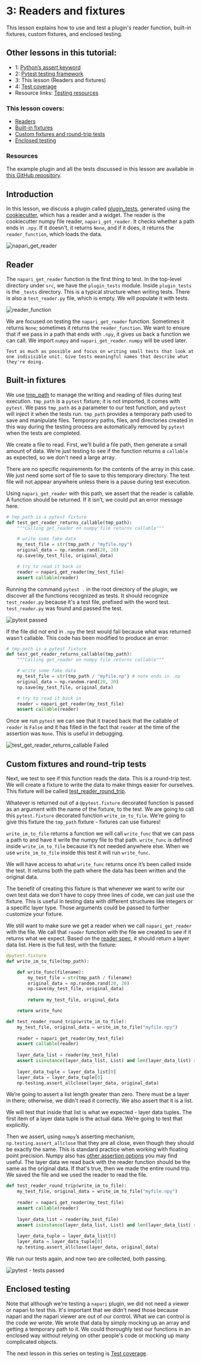 # 3: Readers and fixtures  

This lesson explains how to use and test a plugin's reader function, built-in fixtures, custom fixtures, and enclosed testing. 

## Other lessons in this tutorial:  
  
* 1: [Python’s assert keyword](./1-pythons-assert-keyword.md) 
* 2: [Pytest testing framework](./2-pytest-testing-frameworks.md)  
* 3: This lesson (Readers and fixtures)  
* 4: [Test coverage](./4-test-coverage.md)  
* Resource links: [Testing resources](./testing-resources.md)  

### This lesson covers:   
* [Readers](#reader)  
* [Built-in fixtures](#built-in-fixtures)  
* [Custom fixtures and round-trip tests](#custom-fixtures-and-round-trip-tests)  
* [Enclosed testing](#enclosed-testing)  
  
### Resources  
The example plugin and all the tests discussed in this lesson are available in [this GitHub repository](https://github.com/DragaDoncila/plugin-tests).  
  
## Introduction  
In this lesson, we discuss a plugin called [plugin_tests](https://github.com/DragaDoncila/plugin-tests/tree/main/src/plugin_tests), generated using the [cookiecutter](https://github.com/napari/cookiecutter-napari-plugin), which has a reader and a widget. The reader is the cookiecutter numpy file reader, `napari_get_reader`. It checks whether a path ends in `.npy`. If it doesn't, it returns `None`, and if it does, it returns the `reader_function`, which loads the data. 

![napari_get_reader](../../images/napari_plugins_1st_napari_get_reader.png)
  
## Reader
The `napari_get_reader` function is the first thing to test. In the top-level directory under `src`, we have the `plugin_tests` module. Inside `plugin_tests` is the `_tests` directory. This is a typical structure when writing tests. There is also a `test_reader.py` file, which is empty. We will populate it with tests.  

![reader_function](../../images/napari_plugins_2nd_reader_function.png)
  
We are focused on testing the `napari_get_reader` function. Sometimes it returns `None`; sometimes it returns the `reader_function`. We want to ensure that if we pass in a path that ends with `.npy`, it gives us back a function we can call.  We import `numpy` and `napari_get_reader`. `numpy` will be used later.  

```{tip}
Test as much as possible and focus on writing small tests that look at one indivisible unit. Give tests meaningful names that describe what they're doing.
```
  
## Built-in fixtures  
We use [tmp_path](https://docs.pytest.org/en/7.1.x/how-to/tmp_path.html#the-tmp-path-fixture) to manage the writing and reading of files during test execution. `tmp_path` is a `pytest` fixture; it is not imported, it comes with `pytest`. We pass `tmp_path` as a parameter to our test function, and `pytest` will inject it when the tests run. `tmp_path` provides a temporary path used to save and manipulate files. Temporary paths, files, and directories created in this way during the testing process are automatically removed by `pytest` when the tests are completed. 
  
We create a file to read. First, we’ll build a file path, then generate a small amount of data. We’re just testing to see if the function returns a `callable` as expected, so we don't need a large array.
  
There are no specific requirements for the contents of the array in this case. We just need some sort of file to save to this temporary directory. The test file will not appear anywhere unless there is a pause during test execution.   
  

Using `napari_get_reader` with this path, we assert that the reader is callable. A function should be returned. If it isn’t, we could put an error message here.  

```python
# tmp_path is a pytest fixture  
def test_get_reader_returns_callable(tmp_path):  
    """Calling get_reader on numpy file returns callable"""  

    # write some fake data  
    my_test_file = str(tmp_path / "myfile.npy")  
    original_data = np.random.rand(20, 20)  
    np.save(my_test_file, original_data)  

    # try to read it back in  
    reader = napari_get_reader(my_test_file)  
    assert callable(reader)
```
 
Running the command `pytest .` in the root directory of the plugin, we discover all the functions recognized as tests. It should recognize `test_reader.py` because it's a test file, prefixed with the word test. `test_reader.py` was found and passed the test. 

![pytest passed](../../images/napari_plugins_3rd_pytest_passed.png)
  
If the file did not end in `.npy` the test would fail because what was returned wasn't callable. This code has been modified to produce an error:  
```python    
# tmp_path is a pytest fixture  
def test_get_reader_returns_callable(tmp_path):  
    """Calling get_reader on numpy file returns callable"""  

    # write some fake data
    my_test_file = str(tmp_path / "myfile.np") # note ends in .np  
    original_data = np.random.rand(20, 20)  
    np.save(my_test_file, original_data)  

    # try to read it back in  
    reader = napari_get_reader(my_test_file)  
    assert callable(reader)  
```
Once we run `pytest` we can see that it traced back that the callable of `reader` is `False` and it has filled in the fact that `reader` at the time of the assertion was `None`. This is useful in debugging. 

![test_get_reader_returns_callable Failed](../../images/napari_plugins_4th_test_get_reader_returns_callable-failed.png)

## Custom fixtures and round-trip tests
Next, we test to see if this function reads the data. This is a round-trip test. We will create a fixture to write the data to make things easier for ourselves. This fixture will be called [test_reader_round_trip](https://github.com/DragaDoncila/plugin-tests/blob/effb32d6e3b191ad83e69813b26ae8695210f5ad/src/plugin_tests/_tests/test_reader.py#L39).   
  
Whatever is returned out of a `@pytest.fixture` decorated function is passed as an argument with the name of the fixture, to the test. We are going to call this `pytest.fixture` decorated function `write_im_to_file`. We’re going to give this fixture the `tmp_path` fixture - fixtures can use fixtures!

`write_im_to_file` returns a function we will call `write_func` that we can pass a path to and have it write the numpy file to that path. `write_func` is defined inside `write_im_to_file` because it’s not needed anywhere else. When we use `write_im_to_file` inside this test it will run `write_func`.
  
We will have access to what `write_func` returns once it’s been called inside the test. It returns both the path where the data has been written and the original data.
  
The benefit of creating this fixture is that whenever we want to write our own test data we don't have to copy three lines of code, we can just use the fixture. This is useful in testing data with different structures like integers or a specific layer type. Those arguments could be passed to further customize your fixture.  
  
We still want to make sure we get a reader when we call `napari_get_reader` with the file. We call that `reader` function with the file we created to see if it returns what we expect. Based on the [reader spec](https://napari.org/stable/plugins/contributions.html#contributions-readers), it should return a layer data list. Here is the full test, with the fixture:  
```python   
@pytest.fixture  
def write_im_to_file(tmp_path):  

    def write_func(filename):  
        my_test_file = str(tmp_path / filename)  
        original_data = np.random.rand(20, 20)  
        np.save(my_test_file, original_data)  
    
        return my_test_file, original_data  

    return write_func  

def test_reader_round_trip(write_im_to_file):  
    my_test_file, original_data = write_im_to_file("myfile.npy")  
    
    reader = napari_get_reader(my_test_file)  
    assert callable(reader)  
    
    layer_data_list = reader(my_test_file)  
    assert isinstance(layer_data_list, List) and len(layer_data_list) > 0  
    
    layer_data_tuple = layer_data_list[0]  
    layer_data = layer_data_tuple[0]  
    np.testing.assert_allclose(layer_data, original_data)  
``` 
We’re going to assert a list length greater than zero. There must be a layer in there; otherwise, we didn't read it correctly. We also assert that it is a list.
  
We will test that inside that list is what we expected - layer data tuples. The first item of a layer data tuple is the actual data. We’re going to test that explicitly.  
  
Then we assert, using `numpy`’s asserting mechanism, `np.testing.assert_allclose` that they are all close, even though they should be exactly the same. This is standard practice when working with floating point precision. Numpy also has [other assertion options](https://numpy.org/doc/stable/reference/routines.testing.html) you may find useful. The layer data we read back with the reader function should be the same as the original data. If that's true, then we made the entire round trip. We saved the file and we used the reader to read the file.  
```python
def test_reader_round_trip(write_im_to_file):  
    my_test_file, original_data = write_im_to_file("myfile.npy")  
    
    reader = napari_get_reader(my_test_file)  
    assert callable(reader)  
    
    layer_data_list = reader(my_test_file)  
    assert isinstance(layer_data_list, List) and len(layer_data_list) > 0  
    
    layer_data_tuple = layer_data_list[0]  
    layer_data = layer_data_tuple[0]  
    np.testing.assert_allclose(layer_data, original_data)  
```    
We run our tests again, and now two are collected, both passing.  

![pytest - tests passed](../../images/napari_plugins_5th_tests_passed.png)

  
## Enclosed testing  
Note that although we're testing a `napari` plugin, we did not need a viewer or napari to test this. It's important that we didn't need those because napari and the napari viewer are out of our control. What we can control is the code _we_ wrote. We wrote that data by simply mocking up an array and getting a temporary path to it. We could thoroughly test our functions in an enclosed way without relying on other people's code or mocking up many complicated objects.  
  
The next lesson in this series on testing is [Test coverage](./4-test-coverage).  
